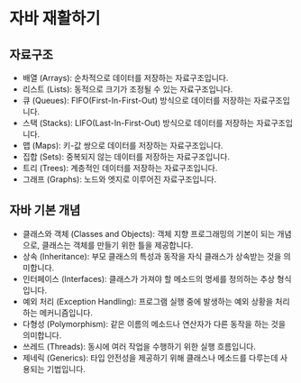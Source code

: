 # 자바 재활하기


## 자료구조

- 배열 (Arrays): 순차적으로 데이터를 저장하는 자료구조입니다.
- 리스트 (Lists): 동적으로 크기가 조정될 수 있는 자료구조입니다.
- 큐 (Queues): FIFO(First-In-First-Out) 방식으로 데이터를 저장하는 자료구조입니다.
- 스택 (Stacks): LIFO(Last-In-First-Out) 방식으로 데이터를 저장하는 자료구조입니다.
- 맵 (Maps): 키-값 쌍으로 데이터를 저장하는 자료구조입니다.
- 집합 (Sets): 중복되지 않는 데이터를 저장하는 자료구조입니다.
- 트리 (Trees): 계층적인 데이터를 저장하는 자료구조입니다.
- 그래프 (Graphs): 노드와 엣지로 이루어진 자료구조입니다.

## 자바 기본 개념

- 클래스와 객체 (Classes and Objects): 객체 지향 프로그래밍의 기본이 되는 개념으로, 클래스는 객체를 만들기 위한 틀을 제공합니다.
- 상속 (Inheritance): 부모 클래스의 특성과 동작을 자식 클래스가 상속받는 것을 의미합니다.
- 인터페이스 (Interfaces): 클래스가 가져야 할 메소드의 명세를 정의하는 추상 형식입니다.
- 예외 처리 (Exception Handling): 프로그램 실행 중에 발생하는 예외 상황을 처리하는 메커니즘입니다.
- 다형성 (Polymorphism): 같은 이름의 메소드나 연산자가 다른 동작을 하는 것을 의미합니다.
- 쓰레드 (Threads): 동시에 여러 작업을 수행하기 위한 실행 흐름입니다.
- 제네릭 (Generics): 타입 안전성을 제공하기 위해 클래스나 메소드를 다루는데 사용되는 기법입니다.



